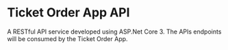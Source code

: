 # Ticket Order App API
<p>A RESTful API service developed using ASP.Net Core 3. The APIs endpoints will be consumed by the Ticket Order App.</p>
